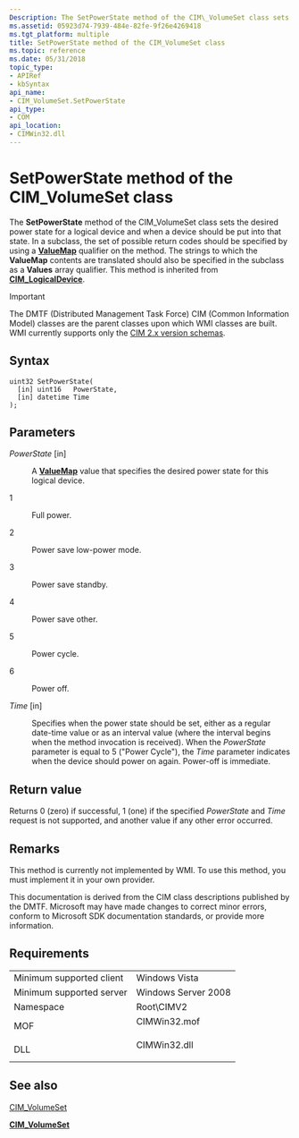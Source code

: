 ```yaml
---
Description: The SetPowerState method of the CIM\_VolumeSet class sets the desired power state for a logical device and when a device should be put into that state.
ms.assetid: 05923d74-7939-484e-82fe-9f26e4269418
ms.tgt_platform: multiple
title: SetPowerState method of the CIM_VolumeSet class
ms.topic: reference
ms.date: 05/31/2018
topic_type: 
- APIRef
- kbSyntax
api_name: 
- CIM_VolumeSet.SetPowerState
api_type: 
- COM
api_location: 
- CIMWin32.dll
---
```


# SetPowerState method of the CIM\_VolumeSet class

The **SetPowerState** method of the CIM\_VolumeSet class sets the desired power state for a logical device and when a device should be put into that state. In a subclass, the set of possible return codes should be specified by using a [**ValueMap**](https://docs.microsoft.com/windows/desktop/WmiSdk/standard-qualifiers) qualifier on the method. The strings to which the **ValueMap** contents are translated should also be specified in the subclass as a **Values** array qualifier. This method is inherited from [**CIM\_LogicalDevice**](cim-logicaldevice.md).

> [!IMPORTANT]
> The DMTF (Distributed Management Task Force) CIM (Common Information Model) classes are the parent classes upon which WMI classes are built. WMI currently supports only the [CIM 2.x version schemas](https://dmtf.org/standards/cim/schemas).

 

## Syntax


```mof
uint32 SetPowerState(
  [in] uint16   PowerState,
  [in] datetime Time
);
```



## Parameters

<dl> <dt>

*PowerState* \[in\]
</dt> <dd>

A [**ValueMap**](https://docs.microsoft.com/windows/desktop/WmiSdk/standard-qualifiers) value that specifies the desired power state for this logical device.

<dt>

1
</dt> <dd>

Full power.

</dd> <dt>

2
</dt> <dd>

Power save   low-power mode.

</dd> <dt>

3
</dt> <dd>

Power save   standby.

</dd> <dt>

4
</dt> <dd>

Power save   other.

</dd> <dt>

5
</dt> <dd>

Power cycle.

</dd> <dt>

6
</dt> <dd>

Power off.

</dd> </dl> </dd> <dt>

*Time* \[in\]
</dt> <dd>

Specifies when the power state should be set, either as a regular date-time value or as an interval value (where the interval begins when the method invocation is received). When the *PowerState* parameter is equal to 5 ("Power Cycle"), the *Time* parameter indicates when the device should power on again. Power-off is immediate.

</dd> </dl>

## Return value

Returns 0 (zero) if successful, 1 (one) if the specified *PowerState* and *Time* request is not supported, and another value if any other error occurred.

## Remarks

This method is currently not implemented by WMI. To use this method, you must implement it in your own provider.

This documentation is derived from the CIM class descriptions published by the DMTF. Microsoft may have made changes to correct minor errors, conform to Microsoft SDK documentation standards, or provide more information.

## Requirements



|                                     |                                                                                         |
|-------------------------------------|-----------------------------------------------------------------------------------------|
| Minimum supported client<br/> | Windows Vista<br/>                                                                |
| Minimum supported server<br/> | Windows Server 2008<br/>                                                          |
| Namespace<br/>                | Root\\CIMV2<br/>                                                                  |
| MOF<br/>                      | <dl> <dt>CIMWin32.mof</dt> </dl> |
| DLL<br/>                      | <dl> <dt>CIMWin32.dll</dt> </dl> |



## See also

<dl> <dt>

[CIM\_VolumeSet](setpowerstate-method-in-class-cim-volumeset.md)
</dt> <dt>

[**CIM\_VolumeSet**](cim-volumeset.md)
</dt> </dl>

 

 




